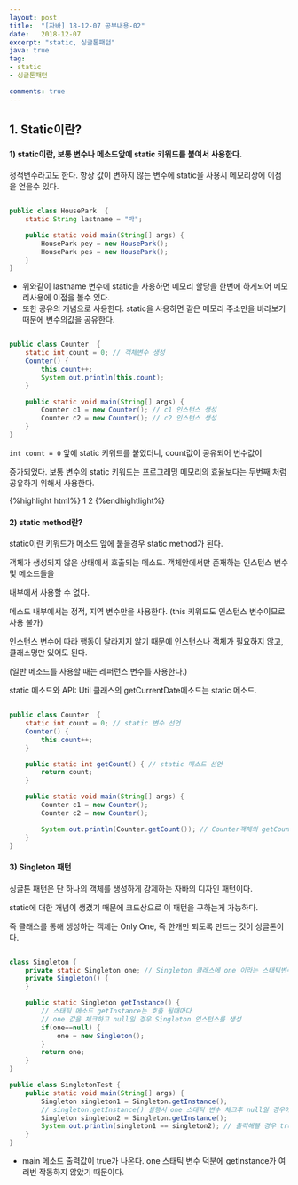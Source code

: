 ```yaml
---
layout: post
title:  "[자바] 18-12-07 공부내용-02"
date:   2018-12-07
excerpt: "static, 싱글톤패턴"
java: true
tag:
- static
- 싱글톤패턴

comments: true
---
```


## 1. Static이란?

#### 1) static이란, 보통 변수나 메소드앞에 static 키워드를 붙여서 사용한다.
정적변수라고도 한다. 항상 값이 변하지 않는 변수에 static을 사용시 메모리상에 이점을 얻을수 있다.

```java

public class HousePark  {
    static String lastname = "박";

    public static void main(String[] args) {
        HousePark pey = new HousePark();
        HousePark pes = new HousePark();
    }
}

```

* 위와같이 lastname 변수에 static을 사용하면 메모리 할당을 한번에 하게되어 메모리사용에 이점을 볼수 있다.
* 또한 공유의 개념으로 사용한다. static을 사용하면 같은 메모리 주소만을 바라보기 때문에 변수의값을 공유한다.

```java

public class Counter  {
    static int count = 0; // 객체변수 생성
    Counter() {
        this.count++;
        System.out.println(this.count);
    }

    public static void main(String[] args) {
        Counter c1 = new Counter(); // c1 인스턴스 생성
        Counter c2 = new Counter(); // c2 인스턴스 생성
    }
}

```

<code>int count = 0</code> 앞에 static 키워드를 붙였더니, count값이 공유되어 변수값이

증가되었다. 보통 변수의 static 키워드는 프로그래밍 메모리의 효율보다는 두번째 처럼 공유하기 위해서 사용한다.

{%highlight html%}
1
2
{%endhightlight%}

#### 2) static method란?

static이란 키워드가 메소드 앞에 붙을경우 static method가 된다.

객체가 생성되지 않은 상태에서 호출되는 메소드. 객체안에서만 존재하는 인스턴스 변수 및 메소드들을 

내부에서 사용할 수 없다.

메소드 내부에서는 정적, 지역 변수만을 사용한다. (this 키워드도 인스턴스 변수이므로 사용 불가)

인스턴스 변수에 따라 행동이 달라지지 않기 때문에 인스턴스나 객체가 필요하지 않고, 클래스명만 있어도 된다. 

(일반 메소드를 사용할 때는 레퍼런스 변수를 사용한다.)

static 메소드와 API: Util 클래스의 getCurrentDate메소드는 static 메소드.

```java

public class Counter  {
    static int count = 0; // static 변수 선언
    Counter() {
        this.count++;
    }

    public static int getCount() { // static 메소드 선언
        return count;
    }

    public static void main(String[] args) {
        Counter c1 = new Counter(); 
        Counter c2 = new Counter();

        System.out.println(Counter.getCount()); // Counter객체의 getCount 호출
    }
}

```

#### 3) Singleton 패턴

싱글톤 패턴은 단 하나의 객체를 생성하게 강제하는 자바의 디자인 패턴이다.

static에 대한 개념이 생겼기 때문에 코드상으로 이 패턴을 구하는게 가능하다.

즉 클래스를 통해 생성하는 객체는 Only One, 즉 한개만 되도록 만드는 것이 싱글톤이다.

```java

class Singleton {
    private static Singleton one; // Singleton 클래스에 one 이라는 스태틱변수 생성
    private Singleton() {
    }

    public static Singleton getInstance() { 
        // 스태틱 메소드 getInstance는 호출 될때마다 
        // one 값을 체크하고 null일 경우 Singleton 인스턴스를 생성
        if(one==null) {
            one = new Singleton();
        }
        return one;
    }
}

public class SingletonTest {
    public static void main(String[] args) {
        Singleton singleton1 = Singleton.getInstance(); 
        // singleton.getInstance() 실행시 one 스태틱 변수 체크후 null일 경우에만 인스턴스생성
        Singleton singleton2 = Singleton.getInstance();
        System.out.println(singleton1 == singleton2); // 출력해볼 경우 true가 나온다.
    }
}

```

* main 메소드 출력값이 true가 나온다. one 스태틱 변수 덕분에 getInstance가 여러번 작동하지 않았기 때문이다.